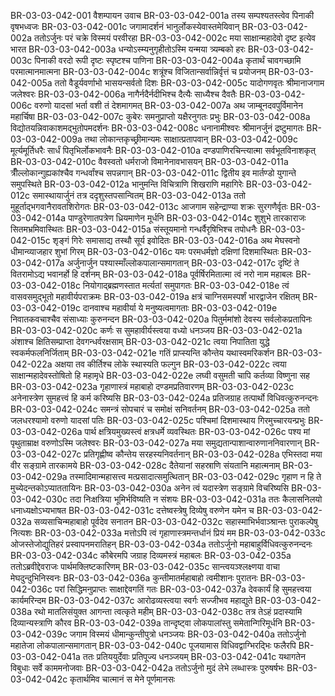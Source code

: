 BR-03-03-042-001	वैशम्पायन उवाच
BR-03-03-042-001a	तस्य सम्पश्यतस्त्वेव पिनाकी वृषभध्वजः
BR-03-03-042-001c	जगामादर्शनं भानुर्लोकस्येवास्तमेयिवान्
BR-03-03-042-002a	ततोऽर्जुनः परं चक्रे विस्मयं परवीरहा
BR-03-03-042-002c	मया साक्षान्महादेवो दृष्ट इत्येव भारत
BR-03-03-042-003a	धन्योऽस्म्यनुगृहीतोऽस्मि यन्मया त्र्यम्बको हरः
BR-03-03-042-003c	पिनाकी वरदो रूपी दृष्टः स्पृष्टश्च पाणिना
BR-03-03-042-004a	कृतार्थं चावगच्छामि परमात्मानमात्मना
BR-03-03-042-004c	शत्रूंश्च विजितान्सर्वान्निर्वृत्तं च प्रयोजनम्
BR-03-03-042-005a	ततो वैडूर्यवर्णाभो भासयन्सर्वतो दिशः
BR-03-03-042-005c	यादोगणवृतः श्रीमानाजगाम जलेश्वरः
BR-03-03-042-006a	नागैर्नदैर्नदीभिश्च दैत्यैः साध्यैश्च दैवतैः
BR-03-03-042-006c	वरुणो यादसां भर्ता वशी तं देशमागमत्
BR-03-03-042-007a	अथ जाम्बूनदवपुर्विमानेन महार्चिषा
BR-03-03-042-007c	कुबेरः समनुप्राप्तो यक्षैरनुगतः प्रभुः
BR-03-03-042-008a	विद्योतयन्निवाकाशमद्भुतोपमदर्शनः
BR-03-03-042-008c	धनानामीश्वरः श्रीमानर्जुनं द्रष्टुमागतः
BR-03-03-042-009a	तथा लोकान्तकृच्छ्रीमान्यमः साक्षात्प्रतापवान्
BR-03-03-042-009c	मूर्त्यमूर्तिधरैः सार्धं पितृभिर्लोकभावनैः
BR-03-03-042-010a	दण्डपाणिरचिन्त्यात्मा सर्वभूतविनाशकृत्
BR-03-03-042-010c	वैवस्वतो धर्मराजो विमानेनावभासयन्
BR-03-03-042-011a	त्रीँल्लोकान्गुह्यकांश्चैव गन्धर्वांश्च सपन्नगान्
BR-03-03-042-011c	द्वितीय इव मार्तण्डो युगान्ते समुपस्थिते
BR-03-03-042-012a	भानुमन्ति विचित्राणि शिखराणि महागिरेः
BR-03-03-042-012c	समास्थायार्जुनं तत्र ददृशुस्तपसान्वितम्
BR-03-03-042-013a	ततो मुहूर्ताद्भगवानैरावतशिरोगतः
BR-03-03-042-013c	आजगाम सहेन्द्राण्या शक्रः सुरगणैर्वृतः
BR-03-03-042-014a	पाण्डुरेणातपत्रेण ध्रियमाणेन मूर्धनि
BR-03-03-042-014c	शुशुभे तारकाराजः सितमभ्रमिवास्थितः
BR-03-03-042-015a	संस्तूयमानो गन्धर्वैरृषिभिश्च तपोधनैः
BR-03-03-042-015c	शृङ्गं गिरेः समासाद्य तस्थौ सूर्य इवोदितः
BR-03-03-042-016a	अथ मेघस्वनो धीमान्व्याजहार शुभां गिरम्
BR-03-03-042-016c	यमः परमधर्मज्ञो दक्षिणां दिशमास्थितः
BR-03-03-042-017a	अर्जुनार्जुन पश्यास्माँल्लोकपालान्समागतान्
BR-03-03-042-017c	दृष्टिं ते वितरामोऽद्य भवानर्हो हि दर्शनम्
BR-03-03-042-018a	पूर्वर्षिरमितात्मा त्वं नरो नाम महाबलः
BR-03-03-042-018c	नियोगाद्ब्रह्मणस्तात मर्त्यतां समुपागतः
BR-03-03-042-018e	त्वं वासवसमुद्भूतो महावीर्यपराक्रमः
BR-03-03-042-019a	क्षत्रं चाग्निसमस्पर्शं भारद्वाजेन रक्षितम्
BR-03-03-042-019c	दानवाश्च महावीर्या ये मनुष्यत्वमागताः
BR-03-03-042-019e	निवातकवचाश्चैव संसाध्याः कुरुनन्दन
BR-03-03-042-020a	पितुर्ममांशो देवस्य सर्वलोकप्रतापिनः
BR-03-03-042-020c	कर्णः स सुमहावीर्यस्त्वया वध्यो धनञ्जय
BR-03-03-042-021a	अंशाश्च क्षितिसम्प्राप्ता देवगन्धर्वरक्षसाम्
BR-03-03-042-021c	त्वया निपातिता युद्धे स्वकर्मफलनिर्जिताम्
BR-03-03-042-021e	गतिं प्राप्स्यन्ति कौन्तेय यथास्वमरिकर्शन
BR-03-03-042-022a	अक्षया तव कीर्तिश्च लोके स्थास्यति फल्गुन
BR-03-03-042-022c	त्वया साक्षान्महादेवस्तोषितो हि महामृधे
BR-03-03-042-022e	लघ्वी वसुमती चापि कर्तव्या विष्णुना सह
BR-03-03-042-023a	गृहाणास्त्रं महाबाहो दण्डमप्रतिवारणम्
BR-03-03-042-023c	अनेनास्त्रेण सुमहत्त्वं हि कर्म करिष्यसि
BR-03-03-042-024a	प्रतिजग्राह तत्पार्थो विधिवत्कुरुनन्दनः
BR-03-03-042-024c	समन्त्रं सोपचारं च समोक्षं सनिवर्तनम्
BR-03-03-042-025a	ततो जलधरश्यामो वरुणो यादसां पतिः
BR-03-03-042-025c	पश्चिमां दिशमास्थाय गिरमुच्चारयन्प्रभुः
BR-03-03-042-026a	पार्थ क्षत्रियमुख्यस्त्वं क्षत्रधर्मे व्यवस्थितः
BR-03-03-042-026c	पश्य मां पृथुताम्राक्ष वरुणोऽस्मि जलेश्वरः
BR-03-03-042-027a	मया समुद्यतान्पाशान्वारुणाननिवारणान्
BR-03-03-042-027c	प्रतिगृह्णीष्व कौन्तेय सरहस्यनिवर्तनान्
BR-03-03-042-028a	एभिस्तदा मया वीर सङ्ग्रामे तारकामये
BR-03-03-042-028c	दैतेयानां सहस्राणि संयतानि महात्मनाम्
BR-03-03-042-029a	तस्मादिमान्महासत्त्व मत्प्रसादात्समुत्थितान्
BR-03-03-042-029c	गृहाण न हि ते मुच्येदन्तकोऽप्याततायिनः
BR-03-03-042-030a	अनेन त्वं यदास्त्रेण सङ्ग्रामे विचरिष्यसि
BR-03-03-042-030c	तदा निःक्षत्रिया भूमिर्भविष्यति न संशयः
BR-03-03-042-031a	ततः कैलासनिलयो धनाध्यक्षोऽभ्यभाषत
BR-03-03-042-031c	दत्तेष्वस्त्रेषु दिव्येषु वरुणेन यमेन च
BR-03-03-042-032a	सव्यसाचिन्महाबाहो पूर्वदेव सनातन
BR-03-03-042-032c	सहास्माभिर्भवाञ्श्रान्तः पुराकल्पेषु नित्यशः
BR-03-03-042-033a	मत्तोऽपि त्वं गृहाणास्त्रमन्तर्धानं प्रियं मम
BR-03-03-042-033c	ओजस्तेजोद्युतिहरं प्रस्वापनमरातिहन्
BR-03-03-042-034a	ततोऽर्जुनो महाबाहुर्विधिवत्कुरुनन्दनः
BR-03-03-042-034c	कौबेरमपि जग्राह दिव्यमस्त्रं महाबलः
BR-03-03-042-035a	ततोऽब्रवीद्देवराजः पार्थमक्लिष्टकारिणम्
BR-03-03-042-035c	सान्त्वयञ्श्लक्ष्णया वाचा मेघदुन्दुभिनिस्वनः
BR-03-03-042-036a	कुन्तीमातर्महाबाहो त्वमीशानः पुरातनः
BR-03-03-042-036c	परां सिद्धिमनुप्राप्तः साक्षाद्देवगतिं गतः
BR-03-03-042-037a	देवकार्यं हि सुमहत्त्वया कार्यमरिन्दम
BR-03-03-042-037c	आरोढव्यस्त्वया स्वर्गः सज्जीभव महाद्युते
BR-03-03-042-038a	रथो मातलिसंयुक्त आगन्ता त्वत्कृते महीम्
BR-03-03-042-038c	तत्र तेऽहं प्रदास्यामि दिव्यान्यस्त्राणि कौरव
BR-03-03-042-039a	तान्दृष्ट्वा लोकपालांस्तु समेतान्गिरिमूर्धनि
BR-03-03-042-039c	जगाम विस्मयं धीमान्कुन्तीपुत्रो धनञ्जयः
BR-03-03-042-040a	ततोऽर्जुनो महातेजा लोकपालान्समागतान्
BR-03-03-042-040c	पूजयामास विधिवद्वाग्भिरद्भिः फलैरपि
BR-03-03-042-041a	ततः प्रतिययुर्देवाः प्रतिपूज्य धनञ्जयम्
BR-03-03-042-041c	यथागतेन विबुधाः सर्वे काममनोजवाः
BR-03-03-042-042a	ततोऽर्जुनो मुदं लेभे लब्धास्त्रः पुरुषर्षभः
BR-03-03-042-042c	कृतार्थमिव चात्मानं स मेने पूर्णमानसः
